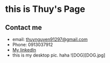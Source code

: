 # this is Thuy's Page
## Contact me
* email: thuynguyen91297@gmail.com
* Phone: 0913037912
* [My linkedIn](https://www.linkedin.com/in/th%E1%BB%A7y-nguy%E1%BB%85n-a77178171/)
* this is my desktop pic. haha ![DOG][DOG.jpg]
